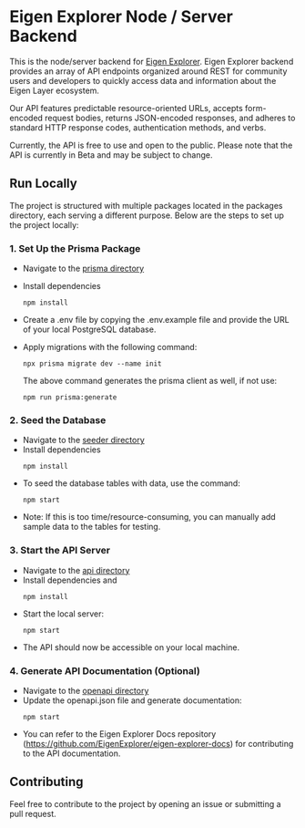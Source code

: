 # Eigen Explorer Node / Server Backend

This is the node/server backend for [Eigen Explorer](https://eigenexplorer.com). Eigen Explorer backend provides an array of API endpoints organized around REST for community users and developers to quickly access data and information about the Eigen Layer ecosystem.

Our API features predictable resource-oriented URLs, accepts form-encoded request bodies, returns JSON-encoded responses, and adheres to standard HTTP response codes, authentication methods, and verbs.

Currently, the API is free to use and open to the public. Please note that the API is currently in Beta and may be subject to change.

## Run Locally

The project is structured with multiple packages located in the packages directory, each serving a different purpose. Below are the steps to set up the project locally:

### 1. Set Up the Prisma Package

- Navigate to the [prisma directory](./packages/prisma/)
- Install dependencies
  ```
  npm install
  ```
- Create a .env file by copying the .env.example file and provide the URL of your local PostgreSQL database.
- Apply migrations with the following command:
  ```
  npx prisma migrate dev --name init
  ```

  The above command generates the prisma client as well, if not use: 
   ```
  npm run prisma:generate
  ```

### 2. Seed the Database

- Navigate to the [seeder directory](./packages/seeder/)
- Install dependencies
  ```
  npm install
  ```
- To seed the database tables with data, use the command:
  ```
  npm start
  ```
- Note: If this is too time/resource-consuming, you can manually add sample data to the tables for testing.

### 3. Start the API Server

- Navigate to the [api directory](./packages/api/)
- Install dependencies and 
  ```
  npm install
  ```
- Start the local server:
  ```
  npm start
  ```
- The API should now be accessible on your local machine.

### 4. Generate API Documentation (Optional)

- Navigate to the [openapi directory](./packages/openapi/)
- Update the openapi.json file and generate documentation:
  ```
  npm start
  ```
- You can refer to the Eigen Explorer Docs repository (https://github.com/EigenExplorer/eigen-explorer-docs) for contributing to the API documentation.
## Contributing

Feel free to contribute to the project by opening an issue or submitting a pull request.
